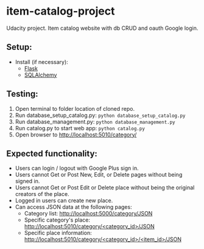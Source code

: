 # item-catalog-project
Udacity project.  Item catalog website with db CRUD and oauth  Google login.

## Setup:


* Install (if necessary): 
  * [Flask](http://flask.pocoo.org/docs/0.11/installation/)
  * [SQLAlchemy](http://docs.sqlalchemy.org/en/latest/intro.html)

## Testing:

1. Open terminal to folder location of cloned repo.
2. Run database_setup_catalog.py: `python database_setup_catalog.py`
3. Run database_management.py: `python database_management.py`
4. Run catalog.py to start web app: `python catalog.py`
5. Open browser to [http://localhost:5010/category/](http://localhost:5010/category/)


## Expected functionality:
* Users can login / logout with Google Plus sign in.
* Users cannot Get or Post New, Edit, or Delete pages without being signed in.
* Users cannot Get or Post Edit or Delete place without being the original creators of the place.
* Logged in users can create new place.
* Can access JSON data at the following pages:
  * Category list: [http://localhost:5000/category/JSON](http://localhost:5010/category/JSON)
  * Specific category's place: [http://localhost:5010/category/\<category_id\>/JSON](http://localhost:5000/category/1/JSON)
  * Specific place information: [http://localhost:5010/category/\<category_id\>/\<item_id\>/JSON](http://localhost:5000/category/1/1/JSON)
